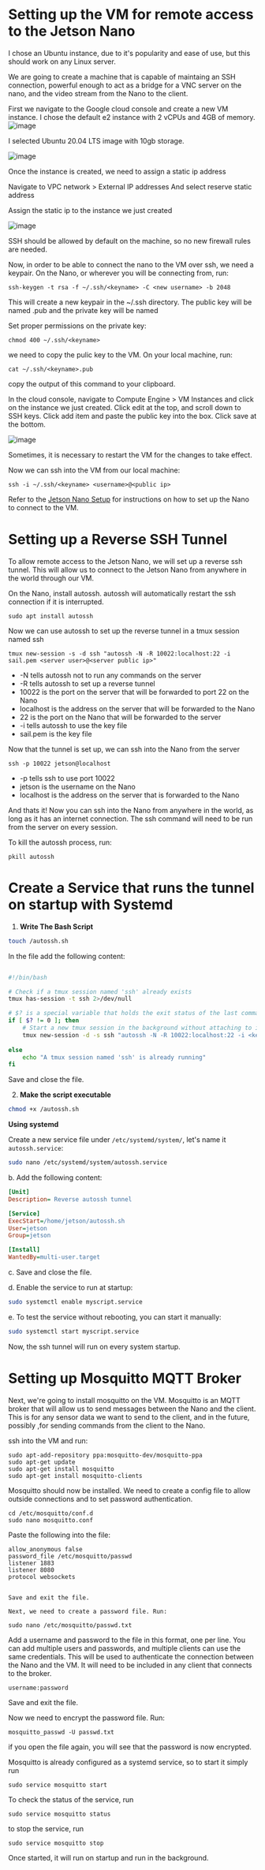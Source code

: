 # Setting up the VM for remote access to the Jetson Nano

I chose an Ubuntu instance, due to it's popularity and ease of use, but this should work on any Linux server.

We are going to create a machine that is capable of maintaing an SSH connection, powerful enough to act as a bridge for a VNC server on the nano, and the video stream from the Nano to the client.

First we navigate to the Google cloud console and create a new VM instance. I chose the default e2 instance with 2 vCPUs and 4GB of memory. 
![image](readme_images/1.png)


I selected Ubuntu 20.04 LTS image with 10gb storage.

![image](readme_images/2.png)

Once the instance is created, we need to assign a static ip address

Navigate to VPC network > External IP addresses
And select reserve static address

Assign the static ip to the instance we just created

![image](readme_images/3.png)

SSH should be allowed by default on the machine, so no new firewall rules are needed.

Now, in order to be able to connect the nano to the VM over ssh, we need a keypair. On the Nano, or wherever you will be connecting from, run:

```
ssh-keygen -t rsa -f ~/.ssh/<keyname> -C <new username> -b 2048
```

This will create a new keypair in the ~/.ssh directory. The public key will be named <keyname>.pub and the private key will be named <keyname>

Set proper permissions on the private key:

```
chmod 400 ~/.ssh/<keyname>
```

we need to copy the pulic key to the VM. 
On your local machine, run:

```
cat ~/.ssh/<keyname>.pub
```
copy the output of this command to your clipboard.

In the cloud console, navigate to Compute Engine > VM Instances and click on the instance we just created.
Click edit at the top, and scroll down to SSH keys. Click add item and paste the public key into the box. Click save at the bottom.

![image](readme_images/4.png)

Sometimes, it is necessary to restart the VM for the changes to take effect.

Now we can ssh into the VM from our local machine:

```
ssh -i ~/.ssh/<keyname> <username>@<public ip>
```

Refer to the [Jetson Nano Setup](Jetson_nanO_20.04_setup.md) for instructions on how to set up the Nano to connect to the VM.



# Setting up a Reverse SSH Tunnel

To allow remote access to the Jetson Nano, we will set up a reverse ssh tunnel. This will allow us to connect to the Jetson Nano from anywhere in the world through our VM.


 On the Nano, install autossh. autossh will automatically restart the ssh connection if it is interrupted.
```
sudo apt install autossh
```

 Now we can use autossh to set up the reverse tunnel in a tmux session named ssh
``` 
tmux new-session -s -d ssh "autossh -N -R 10022:localhost:22 -i sail.pem <server user>@<server public ip>"
```
   * -N tells autossh not to run any commands on the server
   * -R tells autossh to set up a reverse tunnel
   * 10022 is the port on the server that will be forwarded to port 22 on the Nano
   * localhost is the address on the server that will be forwarded to the Nano
   * 22 is the port on the Nano that will be forwarded to the server
   * -i tells autossh to use the key file
   * sail.pem is the key file
   
 Now that the tunnel is set up, we can ssh into the Nano from the server
```
ssh -p 10022 jetson@localhost
```
   * -p tells ssh to use port 10022
   * jetson is the username on the Nano
   * localhost is the address on the server that is forwarded to the Nano

And thats it! Now you can ssh into the Nano from anywhere in the world, as long as it has an internet connection. The ssh command will need to be run from the server on every session.

To kill the autossh process, run:
```
pkill autossh
``````
# Create a Service that runs the tunnel on startup with Systemd

1. **Write The Bash Script**


```bash
touch /autossh.sh
```

In the file add the following content:

```bash

#!/bin/bash

# Check if a tmux session named 'ssh' already exists
tmux has-session -t ssh 2>/dev/null

# $? is a special variable that holds the exit status of the last command executed
if [ $? != 0 ]; then
    # Start a new tmux session in the background without attaching to it
    tmux new-session -d -s ssh "autossh -N -R 10022:localhost:22 -i <keyfile> <server user>@<server public ip>"
    
else
    echo "A tmux session named 'ssh' is already running"
fi
```

Save and close the file.

2. **Make the script executable**

```bash
chmod +x /autossh.sh
```


**Using systemd**

Create a new service file under `/etc/systemd/system/`, let's name it `autossh.service`:

```bash
sudo nano /etc/systemd/system/autossh.service
```

b. Add the following content:

```ini
[Unit]
Description= Reverse autossh tunnel

[Service]
ExecStart=/home/jetson/autossh.sh
User=jetson
Group=jetson

[Install]
WantedBy=multi-user.target
```

c. Save and close the file.

d. Enable the service to run at startup:

```bash
sudo systemctl enable myscript.service
```

e. To test the service without rebooting, you can start it manually:

```bash
sudo systemctl start myscript.service
```

Now, the ssh tunnel will run on every system startup.


# Setting up Mosquitto MQTT Broker
Next, we're going to install mosquitto on the VM. Mosquitto is an MQTT broker that will allow us to send messages between the Nano and the client. This is for any sensor data we want to send to the client, and in the future, possibly ,for sending commands from the client to the Nano.

ssh into the VM and run:

```
sudo apt-add-repository ppa:mosquitto-dev/mosquitto-ppa
sudo apt-get update
sudo apt-get install mosquitto
sudo apt-get install mosquitto-clients
```
Mosquitto should now be installed. We need to create a config file to allow outside connections and to set password authentication. 

```
cd /etc/mosquitto/conf.d
sudo nano mosquitto.conf
```

Paste the following into the file:

```
allow_anonymous false
password_file /etc/mosquitto/passwd
listener 1883
listener 8080
protocol websockets
```
```

Save and exit the file.

Next, we need to create a password file. Run:

```
```
sudo nano /etc/mosquitto/passwd.txt
```

Add a username and password to the file in this format, one per line. You can add multiple users and passwords, and multiple clients can use the same credentials. This will be used to authenticate the connection between the Nano and the VM. It will need to be included in any client that connects to the broker.



```
username:password
```

Save and exit the file.

Now we need to encrypt the password file. Run:

```
mosquitto_passwd -U passwd.txt
```
if you open the file again, you will see that the password is now encrypted.

Mosquitto is already configured as a systemd service, so to start it simply run

```
sudo service mosquitto start
```

To check the status of the service, run

```
sudo service mosquitto status
```
to stop the service, run

```
sudo service mosquitto stop
```

Once started, it will run on startup and run in the background.